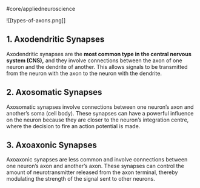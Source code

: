#core/appliedneuroscience

![[types-of-axons.png]]

## 1. Axodendritic Synapses

Axodendritic synapses are the **most common type in the central nervous system (CNS),** and they involve connections between the axon of one neuron and the dendrite of another. This allows signals to be transmitted from the neuron with the axon to the neuron with the dendrite.

## 2. Axosomatic Synapses

Axosomatic synapses involve connections between one neuron’s axon and another’s soma (cell body). These synapses can have a powerful influence on the neuron because they are closer to the neuron’s integration centre, where the decision to fire an action potential is made.

## 3. Axoaxonic Synapses

Axoaxonic synapses are less common and involve connections between one neuron’s axon and another’s axon. These synapses can control the amount of neurotransmitter released from the axon terminal, thereby modulating the strength of the signal sent to other neurons.
